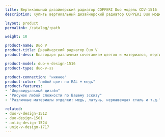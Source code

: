 ```yaml
---
title: Вертикальный дизайнерский радиатор COPPERI Duo модель CDV-1516
description: Купить вертикальный дизайнерский радиатор COPPERI Duo модель CDV-1516 по цене производителя в Москве.

layout: product
permalink: /catalog/:path

weight: 10

product-name: Duo V
product-title: Дизайнерский радиатор Duo V
product-desc: Благодаря различным сочетаниям цветов и материалов, вертикальные дизайнерские радиаторы отопления COPPERI Duo V позволяют создать экслклюзивный элемент декора, который удачно впишется в самый изысканный интерьер.

product-model: duo-v-design-1516
product-type: duo-v-ss

product-connection: "нижнее"
product-color: "любой цвет по RAL + медь"
product-features:
- "Индивидуальный дизайн"
- "Рисунок любой сложности по Вашему эскизу"
- "Различные материалы отделки: медь, латунь, нержавеющая сталь и т.д."

related:
- duo-v-design-1512
- duo-design-1501
- antiq-design-1524
- uniq-v-design-1717
---
```

